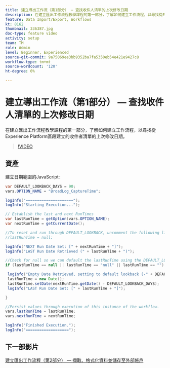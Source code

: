 ```yaml
---
title: 建立導出工作流（第1部分） — 查找收件人清單的上次修改日期
description: 在建立匯出工作流程教學課程的第一部分，了解如何建立工作流程，以尋找從Experience Platform區段建立的收件者清單的上次修改日期。
feature: Data Import/Export, Workflows
kt: 8162
thumbnail: 336387.jpg
doc-type: feature video
activity: setup
team: TM
role: Admin
level: Beginner, Experienced
source-git-commit: 9a75069ee3bb9352ba7fa5350eb54e421e9427c8
workflow-type: tm+mt
source-wordcount: '120'
ht-degree: 0%

---
```



# 建立導出工作流（第1部分） — 查找收件人清單的上次修改日期

在建立匯出工作流程教學課程的第一部分，了解如何建立工作流程，以尋找從Experience Platform區段建立的收件者清單的上次修改日期。

>[!VIDEO](https://video.tv.adobe.com/v/336387?quality=12)

## 資產

建立日期範圍的JavaScript:

```java
var DEFAULT_LOOKBACK_DAYS = 90;
vars.OPTION_NAME = "BroadLog_CaptureTime";

logInfo("=====================");
logInfo("Starting Execution...");

// Establish the last and next RunTimes
var lastRunTime = getOption(vars.OPTION_NAME);
var nextRunTime = getCurrentDate();

//To reset and run through DEFAULT_LOOKBACK, uncomment the following line.
//lastRunTime = null;

logInfo("NEXT Run Date Set: [" + nextRunTime + "]");
logInfo("LAST Run Date Retrieved (" + lastRunTime + ")");

//Check for null so we can default the lastRunTime using the DEFAULT_LOOKBACK 
if (lastRunTime == null || lastRunTime == "null" || lastRunTime == "") {

 logInfo("Empty Date Retrieved, setting to default lookback (-" + DEFAULT_LOOKBACK_DAYS + " days)");
 lastRunTime = new Date();
 lastRunTime.setDate(nextRunTime.getDate() - DEFAULT_LOOKBACK_DAYS);
 logInfo("LAST Run Date Set: [" + lastRunTime + "]");

} 

//Persist values through execution of this instance of the workflow.
vars.lastRunTime = lastRunTime;
vars.nextRunTime = nextRunTime;

logInfo("Finished Execution.");
logInfo("===================");
```

## 下一部影片

[建立匯出工作流程（第2部分） — 擷取、格式化資料並儲存至外部帳戶](extract-format-save-data-to-external-account.md)
